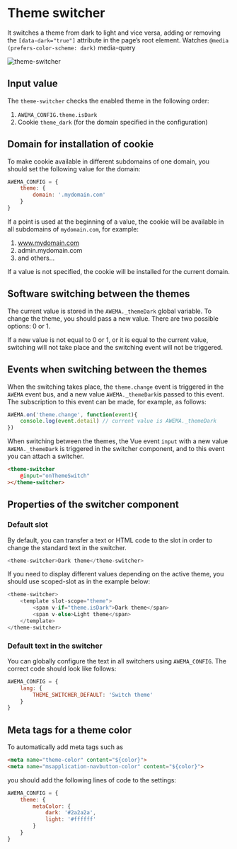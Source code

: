# Theme switcher

It switches a theme from dark to light and vice versa, adding or removing the `[data-dark="true"]` attribute in the page’s root element. Watches `@media (prefers-color-scheme: dark)` media-query

![theme-switcher](https://storage.googleapis.com/static.awema.pl/docs/theme-switcher.gif)


## Input value

The `theme-switcher` checks the enabled theme in the following order:

1. `AWEMA_CONFIG.theme.isDark`
2. Cookie `theme_dark` (for the domain specified in the configuration)


## Domain for installation of cookie

To make cookie available in different subdomains of one domain, you should set the following value for the domain:

```javascript
AWEMA_CONFIG = {
    theme: {
        domain: '.mydomain.com'
    }
}
```

If a point is used at the beginning of a value, the cookie will be available in all subdomains of `mydomain.com`, for example:

1. www.mydomain.com
2. admin.mydomain.com
3. and others...

If a value is not specified, the cookie will be installed for the current domain.


## Software switching between the themes

The current value is stored in the `AWEMA._themeDark` global variable. To change the theme, you should pass a new value. There are two possible options: 0 or 1.

If a new value is not equal to 0 or 1, or it is equal to the current value, switching will not take place and the switching event will not be triggered.


## Events when switching between the themes

When the switching takes place, the `theme.change` event is triggered in the `AWEMA` event bus, and a new value `AWEMA._themeDark`is passed to this event. The subscription to this event can be made, for example, as follows:

```javascript
AWEMA.on('theme.change', function(event){
    console.log(event.detail) // current value is AWEMA._themeDark
})
```

When switching between the themes, the Vue event `input` with a new value `AWEMA._themeDark` is triggered in the switcher component, and to this event you can attach a switcher.

```html
<theme-switcher
    @input="onThemeSwitch"
></theme-switcher>
```

## Properties of the switcher component

### Default slot

By default, you can transfer a text or HTML code to the slot in order to change the standard text in the switcher.

```javascript
<theme-switcher>Dark theme</theme-switcher>
```

If you need to display different values depending on the active theme, you should use scoped-slot as in the example below:

```javascript
<theme-switcher>
    <template slot-scope="theme">
        <span v-if="theme.isDark">Dark theme</span>
        <span v-else>Light theme</span>
    </template>
</theme-switcher>
```
### Default text in the switcher

You can globally configure the text in all switchers using `AWEMA_CONFIG`. The correct code should look like follows:

```javascript
AWEMA_CONFIG = {
    lang: {
        THEME_SWITCHER_DEFAULT: 'Switch theme'
    }
}
```

## Meta tags for a theme color

To automatically add meta tags such as

```html
<meta name="theme-color" content="${color}">
<meta name="msapplication-navbutton-color" content="${color}">
```
you should add the following lines of code to the settings:

```javascript
AWEMA_CONFIG = {
    theme: {
        metaColor: {
            dark: '#2a2a2a',
            light: '#ffffff'
        }
    }
}
```
